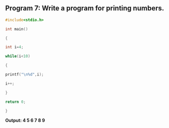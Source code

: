 ## Program 7: Write a program for printing numbers.
```c
#include<stdio.h>

int main() 

{

int i=4;

while(i<10)

{

printf("\n%d",i);

i++;

}

return 0;

}
```
**Output:
4
5
6
7
8
9**
